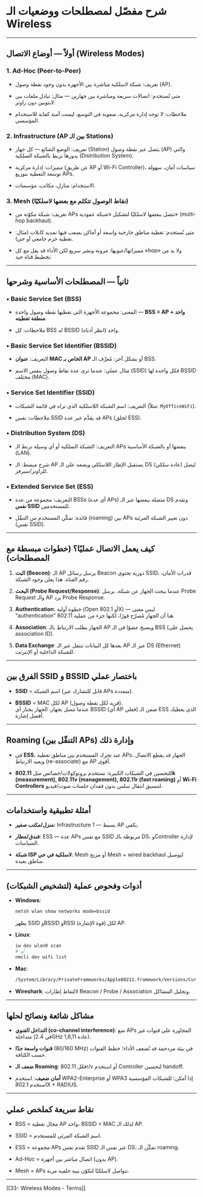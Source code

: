 # شرح مفصّل لمصطلحات ووضعيات الـ **Wireless** 
---

## أولاً — أوضاع الاتصال (Wireless Modes)

### 1. Ad-Hoc (Peer-to-Peer)

- تعريف: شبكة لاسلكية مباشرة بين الأجهزة بدون وجود نقطة وصول (AP).
    
- متى تُستخدم: اتصالات سريعة ومباشرة بين جهازين — مثال: تبادل ملفات بين لابتوبين دون راوتر.
    
- ملاحظات: لا توجد إدارة مركزية، صعوبة في التوسع، ليست آمنة كفاية للاستخدام المؤسسي.
    

### 2. Infrastructure (AP بين الـ Stations)

- تعريف: الوضع الشائع — كل جهاز (Station) يتصل عبر نقطة وصول (AP) والتي بدورها تربط بالشبكة السلكية (Distribution System).
    
- مميزات: إدارة مركزية (عن طريق AP أو Wi-Fi Controller)، سياسات أمان، سهولة توسعة التغطية بتوزيع APs.
    
- الاستخدام: منازل، مكاتب، مؤسسات.
    

### 3. Mesh (نقاط الوصول تتكلم مع بعضها لاسلكيًا)

- تعريف: شبكة مكوّنة من APs تتصل ببعضها لاسلكيًا لتشكيل «شبكة عمودية» (multi-hop backhaul).
    
- متى تُستخدم: تغطية مناطق خارجية واسعة أو أماكن يصعب فيها تمديد كابلات (مثال: تغطية حرم جامعي أو حي).
    
- مميزاتها/عيوبها: مرونة ونشر سريع لكن الأداء قد يقل مع كل «hop» ولا بد من تخطيط قناة جيد.
    

---

## ثانياً — المصطلحات الأساسية وشرحها

### • Basic Service Set (BSS)

- المعنى: مجموعة الأجهزة التي تغطيها نقطة وصول واحدة — **BSS = AP واحد + منطقة تغطيته**.
    
- ملاحظات: كل BSS له BSSID واحد (انظر أدناه).
    

### • Basic Service Set Identifier (BSSID)

- التعريف: **عنوان MAC الخاص بـ AP** أو بشكل آخر: مُعرِّف الـ BSS.
    
- مثال عملي: عندما ترى عدة نقاط وصول بنفس الاسم (SSID) فكل واحدة لها BSSID مختلف (MAC).
    

### • Service Set Identifier (SSID)

- التعريف: اسم الشبكة اللاسلكية الذي تراه في قائمة الشبكات (مثلاً: `MyOfficeWiFi`).
    
- ملاحظات: نفس SSID قد يقدَّم عبر عدة APs (لخلق ESS).
    

### • Distribution System (DS)

- التعريف: الشبكة السلكية أو أي وسيلة تربط الـ APs ببعضها أو بالشبكة الأساسية (LAN).
    
- شرح مبسط: الـ AP يستقبل الإطار اللاسلكي ويضعه على الـ DS (عادة سلكي) ليصل للراوتر/سيرفر.
    

### • Extended Service Set (ESS)

- التعريف: مجموعة من عدة BSSs (أي عدة APs) متصلة ببعضها عبر الـ DS وتقدم **نفس SSID** للمستخدمين.
    
- فائدة: تمكّن المستخدم من التنقّل (roaming) بين APs دون تغيير الشبكة المرئية (نفس SSID).
    

---

## كيف يعمل الاتصال عمليًا؟ (خطوات مبسطة مع المصطلحات)

1. **البث (Beacon)**: الـ AP يرسل رسائل Beacon دورية تحتوي SSID، قدرات الأمان، رقم القناة. هذا يعلن وجود الشبكة.
    
2. **البحث (Probe Request/Response)**: عندما يبحث الجهاز عن شبكة، يرسل Probe Request والـ AP يرد Probe Response.
    
3. **Authentication**: خطوة أولية (Open أو 802.1X) — ليس معنى "authentication" هنا أن الجهاز مُصرّح فورًا، لكنها جزء من عملية 802.11.
    
4. **Association**: الجهاز يطلب الارتباط بالـ AP ويصبح عضوًا في الـ BSS (يحصل على association ID).
    
5. **Data Exchange**: بعدها كل البيانات تنتقل عبر الـ AP عبر الـ DS (Ethernet) للشبكة الداخلية أو الإنترنت.
    

---

## الفرق بين SSID و BSSID باختصار عملي

- **SSID** = اسم الشبكة (قابل للتشارك عبر APs متعددة).
    
- **BSSID** = MAC لكل AP (فريد لكل نقطة وصول).  
    عندما تتصل بجهاز، الجهاز يختار أي BSSID (أي AP فعلي) ضمن الـ ESS الذي يعطيك أفضل إشارة.
    

---

## Roaming (التنقّل بين APs) وإدارة ذلك

- في **ESS**، عند تحرك المستخدم بين مناطق تغطية APs، الجهاز قد يقطع الاتصال ويعيد الارتباط (re-associate) مع AP أقوى.
    
- للتحسين في الشبكات الكبيرة: تستخدم بروتوكولات/خصائص مثل **802.11k (measurement), 802.11v (management), 802.11r (fast roaming)** أو **Wi-Fi Controllers** لتنسيق انتقال سلس بدون فقدان جلسات صوت/فيديو.
    

---

## أمثلة تطبيقية واستخدامات

- **منزل/مكتب صغير**: Infrastructure بسيط — 1 AP يكفي.
    
- **فندق/مطار**: ESS — عدة APs مع نفس SSID مربوطة بالـ DS، وController لإدارة السياسات.
    
- **شبكة ISP لاسلكية في حي**: Mesh أو مزيج Mesh + wired backhaul لتوصيل مناطق بعيدة.
    

---

## أدوات وفحوص عملية (لتشخيص الشبكات)

- **Windows**:
    
    ```bash
    netsh wlan show networks mode=bssid
    ```
    
    يظهر SSID وBSSID وRSSI (قوة الإشارة) لكل AP.
    
- **Linux**:
    
    ```bash
    iw dev wlan0 scan
    # أو
    nmcli dev wifi list
    ```
    
- **Mac**:
    
    ```bash
    /System/Library/PrivateFrameworks/Apple80211.framework/Versions/Current/Resources/airport -s
    ```
    
- **Wireshark**: لالتقاط إطارات Beacon / Probe / Association وتحليل المشاكل.
    

---

## مشاكل شائعة ونصائح لحلها

- **التداخل القنوي (co-channel interference)**: ضع APs المجاورة على قنوات غير متداخلة (في 2.4GHz عادة 1,6,11).
    
- **قنوات واسعة جدًا** (80/160 MHz) في بيئة مزدحمة قد تُضعف الأداء؛ خطط القنوات حسب الكثافة.
    
- **ضعف الـ Roaming**: فعّل 802.11r/v أو استخدم Controller لتحسين handoff.
    
- **أمان ضعيف**: استخدم WPA2-Enterprise أو WPA3 إذا أمكن؛ للشبكات المؤسسية استخدم 802.1X + RADIUS.
    

---

## نقاط سريعة كملخص عملي

- BSS = مجال تغطية AP واحد، BSSID = MAC لذلك الـ AP.
    
- SSID = اسم الشبكة المرئي للمستخدم.
    
- ESS = مجموعة APs تقدم نفس SSID عبر نفس الـ DS، تمكّن الـ roaming.
    
- Ad-Hoc = اتصال مباشر بين أجهزة (بدون AP).
    
- Mesh = APs تتواصل لاسلكيًا لتكوّن بنية خلفية مرنة.
    

---

[[33- Wireless Modes - Terms]]